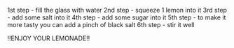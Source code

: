 1st step - fill the glass with water
2nd step - squeeze 1 lemon into it
3rd step - add some salt into it
4th step - add some sugar into it
5th step - to make it more tasty you can add a pinch of black salt
6th step - stir it well

  !!ENJOY YOUR LEMONADE!!